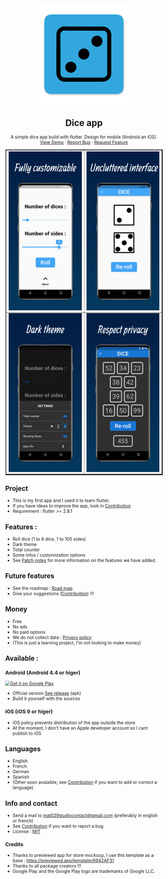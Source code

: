 <div align="center">
  <a>
    <img src="image/icon.png" alt="Logo" width="320" height="320">
  </a>

<h1 align="center">Dice app</h1>

  <p align="center">
    A simple dice app build with flutter. Design for mobile (Android an iOS).
    <br />
    <a href="https://github.com/Mat029/Dice">View Demo</a>
    ·
    <a href="https://github.com/Mat029/Dice/issues">Report Bug</a>
    ·
    <a href="https://github.com/Mat029/Dice/issues">Request Feature</a>
  </p>

  <table border="3" align="center">
  <tr>
    <th><img src = "image/image1.jpeg" alt = "Fully customisable"></img></th>
    <th><img src = "image/image2.jpeg" alt = "Uncletered interface"></img></th>
  </tr>
  <tr>
    <td><img src = "image/image4.jpeg" alt = "Dark theme"></img></td>
    <td><img src = "image/image5.jpeg" alt = "Respect your privacy"></img></td>
  </tr>
  </table>
</div>

## Project

* This is my first app and I used it to learn flutter. 
* If you have ideas to improve the app, look in [Contribution](CONTRIBUTING.md)
* Requirement : flutter >= 2.8.1 

## Features :

* Roll dice (1 to 6 dice, 1 to 100 sides)
* Dark theme
* Total counter
* Some infos / customization options
* See [Patch notes](CHANGES.md) for more information on the features we have added.

## Future features

* See the roadmap : [Road map](ROAD_MAP.md)
* Give your suggestions ([Contribution](CONTRIBUTING.md)) !!!

## Money 

* Free
* No ads
* No paid options
* We do not collect data : [Privacy policy](https://github.com/Mat029/mat029studio_privacy/blob/main/privacy_policy_dice.md)
* (This is just a learning project, I'm not looking to make money)

## Available :
### Android (Android 4.4 or higer) 


<a href='https://play.google.com/store/apps/details?id=com.mat029studio.dice&pcampaignid=pcampaignidMKT-Other-global-all-co-prtnr-py-PartBadge-Mar2515-1'><img alt='Get it on Google Play' src='https://play.google.com/intl/en_us/badges/static/images/badges/en_badge_web_generic.png'/></a>


* Official version [See release](https://github.com/Mat029/Dice/releases) (apk)
* Build it yourself with the sources

### iOS (iOS 9 or higer)

* iOS policy prevents distribution of the app outside the store 
* At the moment, I don't have an Apple developer account so I cant publish to iOS

## Languages

* English
* French 
* German
* Spanish
* (Other soon avalaible, see [Contribution](CONTRIBUTING.md) if you want to add or correct a language)

## Info and contact

* Send a mail to mat029studiocontact@gmail.com (preferably in english or french)
* See [Contribution](CONTRIBUTING.md) if you want to report a bug
* License : [MIT](LICENSE)

### Credits

* Thanks to previewed app for store mockucp, I use this template as a base : https://previewed.app/template/6942AF31
* Thanks to all package creators !!! 
* Google Play and the Google Play logo are trademarks of Google LLC.